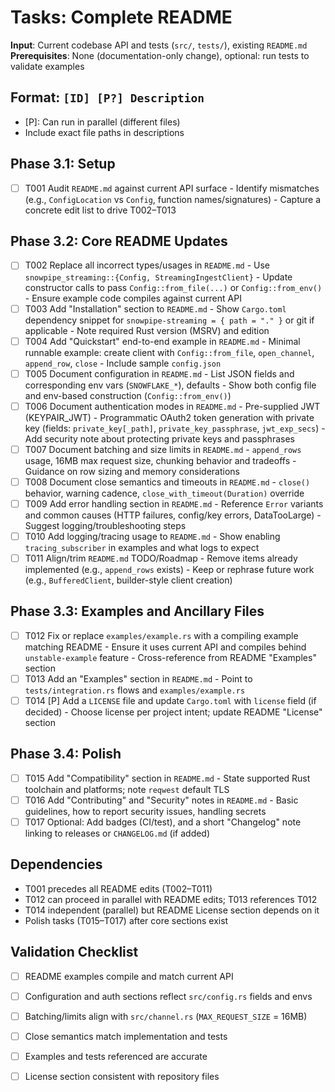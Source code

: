 # Tasks: Complete README

**Input**: Current codebase API and tests (`src/`, `tests/`), existing `README.md`
**Prerequisites**: None (documentation-only change), optional: run tests to validate examples

## Format: `[ID] [P?] Description`
- [P]: Can run in parallel (different files)
- Include exact file paths in descriptions

## Phase 3.1: Setup
- [ ] T001 Audit `README.md` against current API surface
      - Identify mismatches (e.g., `ConfigLocation` vs `Config`, function names/signatures)
      - Capture a concrete edit list to drive T002–T013

## Phase 3.2: Core README Updates
- [ ] T002 Replace all incorrect types/usages in `README.md`
      - Use `snowpipe_streaming::{Config, StreamingIngestClient}`
      - Update constructor calls to pass `Config::from_file(...)` or `Config::from_env()`
      - Ensure example code compiles against current API
- [ ] T003 Add "Installation" section to `README.md`
      - Show `Cargo.toml` dependency snippet for `snowpipe-streaming = { path = "." }` or git if applicable
      - Note required Rust version (MSRV) and edition
- [ ] T004 Add "Quickstart" end-to-end example in `README.md`
      - Minimal runnable example: create client with `Config::from_file`, `open_channel`, `append_row`, `close`
      - Include sample `config.json`
- [ ] T005 Document configuration in `README.md`
      - List JSON fields and corresponding env vars (`SNOWFLAKE_*`), defaults
      - Show both config file and env-based construction (`Config::from_env()`)
- [ ] T006 Document authentication modes in `README.md`
      - Pre-supplied JWT (KEYPAIR_JWT)
      - Programmatic OAuth2 token generation with private key (fields: `private_key[_path]`, `private_key_passphrase`, `jwt_exp_secs`)
      - Add security note about protecting private keys and passphrases
- [ ] T007 Document batching and size limits in `README.md`
      - `append_rows` usage, 16MB max request size, chunking behavior and tradeoffs
      - Guidance on row sizing and memory considerations
- [ ] T008 Document close semantics and timeouts in `README.md`
      - `close()` behavior, warning cadence, `close_with_timeout(Duration)` override
- [ ] T009 Add error handling section in `README.md`
      - Reference `Error` variants and common causes (HTTP failures, config/key errors, DataTooLarge)
      - Suggest logging/troubleshooting steps
- [ ] T010 Add logging/tracing usage to `README.md`
      - Show enabling `tracing_subscriber` in examples and what logs to expect
- [ ] T011 Align/trim `README.md` TODO/Roadmap
      - Remove items already implemented (e.g., `append_rows` exists)
      - Keep or rephrase future work (e.g., `BufferedClient`, builder-style client creation)

## Phase 3.3: Examples and Ancillary Files
- [ ] T012 Fix or replace `examples/example.rs` with a compiling example matching README
      - Ensure it uses current API and compiles behind `unstable-example` feature
      - Cross-reference from README "Examples" section
- [ ] T013 Add an "Examples" section in `README.md`
      - Point to `tests/integration.rs` flows and `examples/example.rs`
- [ ] T014 [P] Add a `LICENSE` file and update `Cargo.toml` with `license` field (if decided)
      - Choose license per project intent; update README "License" section

## Phase 3.4: Polish
- [ ] T015 Add "Compatibility" section in `README.md`
      - State supported Rust toolchain and platforms; note `reqwest` default TLS
- [ ] T016 Add "Contributing" and "Security" notes in `README.md`
      - Basic guidelines, how to report security issues, handling secrets
- [ ] T017 Optional: Add badges (CI/test), and a short "Changelog" note linking to releases or `CHANGELOG.md` (if added)

## Dependencies
- T001 precedes all README edits (T002–T011)
- T012 can proceed in parallel with README edits; T013 references T012
- T014 independent (parallel) but README License section depends on it
- Polish tasks (T015–T017) after core sections exist

## Validation Checklist
- [ ] README examples compile and match current API
- [ ] Configuration and auth sections reflect `src/config.rs` fields and envs
- [ ] Batching/limits align with `src/channel.rs` (`MAX_REQUEST_SIZE` = 16MB)
- [ ] Close semantics match implementation and tests
- [ ] Examples and tests referenced are accurate
- [ ] License section consistent with repository files

